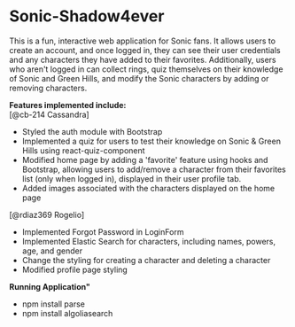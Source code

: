 # Sonic-Shadow4ever
This is a fun, interactive web application for Sonic fans. It allows users to create an account, and once logged in, they can see their user credentials and any characters they have added to their favorites. Additionally, users who aren't logged in can collect rings, quiz themselves on their knowledge of Sonic and Green Hills, and modify the Sonic characters by adding or removing characters.  
  
**Features implemented include:**  
[@cb-214 Cassandra]
* Styled the auth module with Bootstrap
* Implemented a quiz for users to test their knowledge on Sonic & Green Hills using react-quiz-component
* Modified home page by adding a 'favorite' feature using hooks and Bootstrap, allowing users to add/remove a character from their favorites list (only when logged in), displayed in their user profile tab.
* Added images associated with the characters displayed on the home page

[@rdiaz369 Rogelio]
* Implemented Forgot Password in LoginForm
* Implemented Elastic Search for characters, including names, powers, age, and gender
* Change the styling for creating a character and deleting a character
* Modified profile page styling

**Running Application"**

* npm install parse
* npm install algoliasearch

